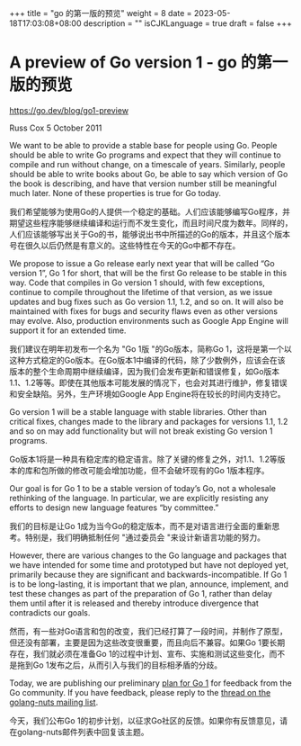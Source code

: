 +++
title = "go 的第一版的预览"
weight = 8
date = 2023-05-18T17:03:08+08:00
description = ""
isCJKLanguage = true
draft = false
+++

# A preview of Go version 1 - go 的第一版的预览

https://go.dev/blog/go1-preview

Russ Cox
5 October 2011

We want to be able to provide a stable base for people using Go. People should be able to write Go programs and expect that they will continue to compile and run without change, on a timescale of years. Similarly, people should be able to write books about Go, be able to say which version of Go the book is describing, and have that version number still be meaningful much later. None of these properties is true for Go today.

我们希望能够为使用Go的人提供一个稳定的基础。人们应该能够编写Go程序，并期望这些程序能够继续编译和运行而不发生变化，而且时间尺度为数年。同样的，人们应该能够写出关于Go的书，能够说出书中所描述的Go的版本，并且这个版本号在很久以后仍然是有意义的。这些特性在今天的Go中都不存在。

We propose to issue a Go release early next year that will be called “Go version 1”, Go 1 for short, that will be the first Go release to be stable in this way. Code that compiles in Go version 1 should, with few exceptions, continue to compile throughout the lifetime of that version, as we issue updates and bug fixes such as Go version 1.1, 1.2, and so on. It will also be maintained with fixes for bugs and security flaws even as other versions may evolve. Also, production environments such as Google App Engine will support it for an extended time.

我们建议在明年初发布一个名为 "Go 1版 "的Go版本，简称Go 1，这将是第一个以这种方式稳定的Go版本。在Go版本1中编译的代码，除了少数例外，应该会在该版本的整个生命周期中继续编译，因为我们会发布更新和错误修复，如Go版本1.1、1.2等等。即使在其他版本可能发展的情况下，也会对其进行维护，修复错误和安全缺陷。另外，生产环境如Google App Engine将在较长的时间内支持它。

Go version 1 will be a stable language with stable libraries. Other than critical fixes, changes made to the library and packages for versions 1.1, 1.2 and so on may add functionality but will not break existing Go version 1 programs.

Go版本1将是一种具有稳定库的稳定语言。除了关键的修复之外，对1.1、1.2等版本的库和包所做的修改可能会增加功能，但不会破坏现有的Go 1版本程序。

Our goal is for Go 1 to be a stable version of today’s Go, not a wholesale rethinking of the language. In particular, we are explicitly resisting any efforts to design new language features “by committee.”

我们的目标是让Go 1成为当今Go的稳定版本，而不是对语言进行全面的重新思考。特别是，我们明确抵制任何 "通过委员会 "来设计新语言功能的努力。

However, there are various changes to the Go language and packages that we have intended for some time and prototyped but have not deployed yet, primarily because they are significant and backwards-incompatible. If Go 1 is to be long-lasting, it is important that we plan, announce, implement, and test these changes as part of the preparation of Go 1, rather than delay them until after it is released and thereby introduce divergence that contradicts our goals.

然而，有一些对Go语言和包的改变，我们已经打算了一段时间，并制作了原型，但还没有部署，主要是因为这些改变很重要，而且向后不兼容。如果Go 1要长期存在，我们就必须在准备Go 1的过程中计划、宣布、实施和测试这些变化，而不是拖到Go 1发布之后，从而引入与我们的目标相矛盾的分歧。

Today, we are publishing our preliminary [plan for Go 1](https://docs.google.com/document/pub?id=1ny8uI-_BHrDCZv_zNBSthNKAMX_fR_0dc6epA6lztRE) for feedback from the Go community. If you have feedback, please reply to the [thread on the golang-nuts mailing list](http://groups.google.com/group/golang-nuts/browse_thread/thread/badc4f323431a4f6).

今天，我们公布Go 1的初步计划，以征求Go社区的反馈。如果你有反馈意见，请在golang-nuts邮件列表中回复该主题。
